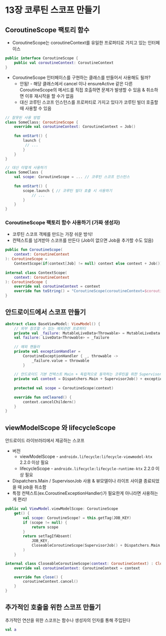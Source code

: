 # 13장 코루틴 스코프 만들기

## CoroutineScope 팩토리 함수

* CoroutineScope는 coroutineContext를 유일한 프로퍼티로 가지고 있는 인터페이스

```kotlin
public interface CoroutineScope {
    public val coroutineContext: CoroutineContext
}
```

* CoroutineScope 인터페이스를 구현하는 클래스를 만들어서 사용해도 될까?
  * 안됨! - 해당 클래스에서 cancel 이나 ensureActive 같은 다른 CoroutineScope의 메서드를 직접 호출하면 문제가 발생할 수 있음 & 취소하면 이후 재시작을 할 수가 없음
  * 대신 코루틴 스코프 인스턴스를 프로퍼티로 가지고 있다가 코루틴 빌더 호출할 때 사용할 수 있음

```kotlin
// 잘못된 사용 방법
class SomeClass: CoroutineScope {
    override val coroutineContext: CoroutineContext = Job()
    
    fun onStart() {
        launch {
         // ...
        }
    }
}

// 대신 이렇게 사용하기
class SomeClass {
    val scope: CoroutineScope = ... // 코루틴 스코프 인스턴스
    
    fun onStart() {
        scope.launch { // 코루틴 빌더 호출 시 사용하기
            // ...
        }
    }
}
```

### CoroutineScope 팩토리 함수 사용하기 (가짜 생성자)

* 코루틴 스코프 객체를 만드는 가장 쉬운 방식!&#x20;
* 컨텍스트를 넘겨받아 스코프를 만든다 (Job이 없으면 Job을 추가할 수도 있음)

```kotlin
public fun CoroutineScope(
    context: CoroutineContext
): CoroutineScope = 
    ContextScope(if(context[Job] != null) context else context + Job())
    
internal class ContextScope(
    context: CoroutineContext
): CoroutineScope {
    override val coroutineContext = context
    override fun toString() = "CoroutineScope(coroutineContext=$coroutineContext)"
}
```

## 안드로이드에서 스코프 만들기

```kotlin
abstract class BaseViewModel: ViewModel() {
    // 외부 참조할 수 있는 예외관련 프로퍼티
    private val _failure: MutableLiveData<Throwable> = MutableLiveData()
    val failure: LiveData<Throwable> = _failure
    
    // 예외 핸들러
    private val exceptionHandler = 
        CoroutineExceptionHandler { _, throwable ->
            _failure.value = throwable
        }
    
    // 안드로이드 기본 컨텍스트 Main + 독립적으로 동작하는 코루틴을 위한 SupervisorJob + 예외 핸들러
    private val context = Dispatchers.Main + SupervisorJob() + exceptionHandler
    
    protected val scope = CoroutineScope(context)
    
    override fun onCleared() {
        context.cancelChildern()
    }
}
```

## viewModelScope 와 lifecycleScope

안드로이드 라이브러리에서 제공하는 스코프

* 버전
  * viewModelScope - `androidx.lifecycle:lifecycle-viewmodel-ktx` 2.2.0 이상 필요
  * lifecycleScope - `androidx.lifecycle:lifecycle-runtime-ktx` 2.2.0 이상 필요
* Dispatchers.Main / SupervisorJob 사용 & 뷰모델이나 라이프 사이클 종료되었을 때 job을 취소함
* 특정 컨텍스트(ex.CoroutineExceptionHandler)가 필요한게 아니라면 사용하는게 편리!

```kotlin
public val ViewModel.viewModelScope: CoroutineScope
    get() {
        val scope: CoroutineScope? = this.getTag(JOB_KEY)
        if (scope != null) {
            return scope
        }
        return setTagIfAbsent(
            JOB_KEY,
            CloseableCoroutineScope(SupervisorJob() + Dispatchers.Main.immediate)
        )
    }

internal class CloseableCoroutineScope(context: CoroutineContext) : Closeable, CoroutineScope {
    override val coroutineContext: CoroutineContext = context

    override fun close() {
        coroutineContext.cancel()
    }
}
```

## 추가적인 호출을 위한 스코프 만들기

추가적인 연산을 위한 스코프는 함수나 생성자의 인자를 통해 주입된다

```kotlin
val a
```
